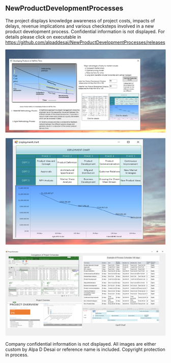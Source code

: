 ## NewProductDevelopmentProcesses

The project displays knowledge awareness of project costs, impacts of delays, revenue implications and various checksteps involved in a new product development process. 
Confidential information is not displayed. 
For details please click on executable in https://github.com/alpaddesai/NewProductDevelopmentProcesses/releases

![Image of NewProductDevelopmentProcess](DevelopingProductsinHalftheTimeMainWindow.png) 

![Image of NewProductDevelopmentProcess](VisioDiagram.png) 

![Image of NewProductDevelopmentProcess](ProjectSchedule.png)

Company confidential information is not displayed. All images are either custom by Alpa D Desai or reference name is included. Copyright protection in process.

